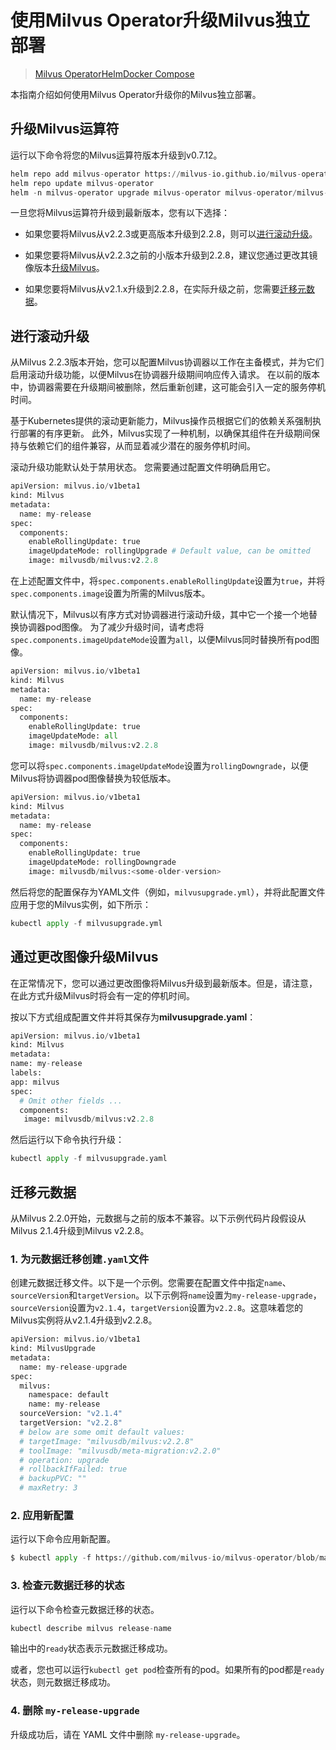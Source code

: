 使用Milvus Operator升级Milvus独立部署
=============================

> [Milvus Operator](upgrade_milvus_standalone-operator.md)[Helm](upgrade_milvus_standalone-helm.md)[Docker Compose](upgrade_milvus_standalone-docker.md)

本指南介绍如何使用Milvus Operator升级你的Milvus独立部署。

升级Milvus运算符
-----------

运行以下命令将您的Milvus运算符版本升级到v0.7.12。

```python
helm repo add milvus-operator https://milvus-io.github.io/milvus-operator/
helm repo update milvus-operator
helm -n milvus-operator upgrade milvus-operator milvus-operator/milvus-operator

```

一旦您将Milvus运算符升级到最新版本，您有以下选择：

* 如果您要将Milvus从v2.2.3或更高版本升级到2.2.8，则可以[进行滚动升级](#Conduct-a-rolling-upgrade)。

* 如果您要将Milvus从v2.2.3之前的小版本升级到2.2.8，建议您通过更改其镜像版本[升级Milvus](#Upgrade-Milvus-by-changing-its-image)。

* 如果您要将Milvus从v2.1.x升级到2.2.8，在实际升级之前，您需要[迁移元数据](#Migrate-the-metadata)。

进行滚动升级
------

从Milvus 2.2.3版本开始，您可以配置Milvus协调器以工作在主备模式，并为它们启用滚动升级功能，以便Milvus在协调器升级期间响应传入请求。 在以前的版本中，协调器需要在升级期间被删除，然后重新创建，这可能会引入一定的服务停机时间。

基于Kubernetes提供的滚动更新能力，Milvus操作员根据它们的依赖关系强制执行部署的有序更新。 此外，Milvus实现了一种机制，以确保其组件在升级期间保持与依赖它们的组件兼容，从而显着减少潜在的服务停机时间。

滚动升级功能默认处于禁用状态。 您需要通过配置文件明确启用它。

```python
apiVersion: milvus.io/v1beta1
kind: Milvus
metadata:
  name: my-release
spec:
  components:
    enableRollingUpdate: true
    imageUpdateMode: rollingUpgrade # Default value, can be omitted
    image: milvusdb/milvus:v2.2.8

```

在上述配置文件中，将`spec.components.enableRollingUpdate`设置为`true`，并将`spec.components.image`设置为所需的Milvus版本。

默认情况下，Milvus以有序方式对协调器进行滚动升级，其中它一个接一个地替换协调器pod图像。 为了减少升级时间，请考虑将`spec.components.imageUpdateMode`设置为`all`，以便Milvus同时替换所有pod图像。

```python
apiVersion: milvus.io/v1beta1
kind: Milvus
metadata:
  name: my-release
spec:
  components:
    enableRollingUpdate: true
    imageUpdateMode: all
    image: milvusdb/milvus:v2.2.8

```

您可以将`spec.components.imageUpdateMode`设置为`rollingDowngrade`，以便Milvus将协调器pod图像替换为较低版本。

```python
apiVersion: milvus.io/v1beta1
kind: Milvus
metadata:
  name: my-release
spec:
  components:
    enableRollingUpdate: true
    imageUpdateMode: rollingDowngrade
    image: milvusdb/milvus:<some-older-version>

```

然后将您的配置保存为YAML文件（例如，`milvusupgrade.yml`），并将此配置文件应用于您的Milvus实例，如下所示：

```python
kubectl apply -f milvusupgrade.yml

```

通过更改图像升级Milvus
--------------

在正常情况下，您可以通过更改图像将Milvus升级到最新版本。但是，请注意，在此方式升级Milvus时将会有一定的停机时间。

按以下方式组成配置文件并将其保存为**milvusupgrade.yaml**：

```python
apiVersion: milvus.io/v1beta1
kind: Milvus
metadata:
name: my-release
labels:
app: milvus
spec:
  # Omit other fields ...
  components:
   image: milvusdb/milvus:v2.2.8

```

然后运行以下命令执行升级：

```python
kubectl apply -f milvusupgrade.yaml

```

迁移元数据
-----

从Milvus 2.2.0开始，元数据与之前的版本不兼容。以下示例代码片段假设从Milvus 2.1.4升级到Milvus v2.2.8。

### 1. 为元数据迁移创建`.yaml`文件

创建元数据迁移文件。以下是一个示例。您需要在配置文件中指定`name`、`sourceVersion`和`targetVersion`。以下示例将`name`设置为`my-release-upgrade`，`sourceVersion`设置为`v2.1.4`，`targetVersion`设置为`v2.2.8`。这意味着您的Milvus实例将从v2.1.4升级到v2.2.8。

```python
apiVersion: milvus.io/v1beta1
kind: MilvusUpgrade
metadata:
  name: my-release-upgrade
spec:
  milvus:
    namespace: default
    name: my-release
  sourceVersion: "v2.1.4"
  targetVersion: "v2.2.8"
  # below are some omit default values:
  # targetImage: "milvusdb/milvus:v2.2.8"
  # toolImage: "milvusdb/meta-migration:v2.2.0"
  # operation: upgrade
  # rollbackIfFailed: true
  # backupPVC: ""
  # maxRetry: 3

```

### 2. 应用新配置

运行以下命令应用新配置。

```python
$ kubectl apply -f https://github.com/milvus-io/milvus-operator/blob/main/config/samples/beta/milvusupgrade.yaml

```

### 3. 检查元数据迁移的状态

运行以下命令检查元数据迁移的状态。

```python
kubectl describe milvus release-name

```

输出中的`ready`状态表示元数据迁移成功。

或者，您也可以运行`kubectl get pod`检查所有的pod。如果所有的pod都是`ready`状态，则元数据迁移成功。

### 4. 删除 `my-release-upgrade`

升级成功后，请在 YAML 文件中删除 `my-release-upgrade`。

